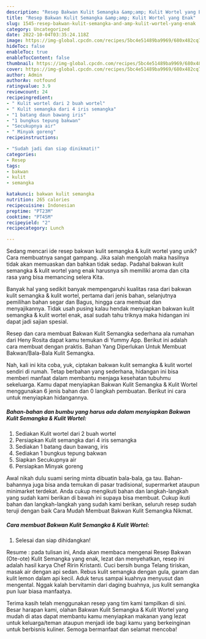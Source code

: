 ```yaml
---
description: "Resep Bakwan Kulit Semangka &amp;amp; Kulit Wortel yang Enak"
title: "Resep Bakwan Kulit Semangka &amp;amp; Kulit Wortel yang Enak"
slug: 1545-resep-bakwan-kulit-semangka-and-amp-kulit-wortel-yang-enak
category: Uncategorized
date: 2022-10-04T03:35:24.118Z
image: https://img-global.cpcdn.com/recipes/5bc4e51489ba9969/680x482cq70/bakwan-kulit-semangka-kulit-wortel-foto-resep-utama.jpg
hideToc: false
enableToc: true
enableTocContent: false
thumbnail: https://img-global.cpcdn.com/recipes/5bc4e51489ba9969/680x482cq70/bakwan-kulit-semangka-kulit-wortel-foto-resep-utama.jpg
cover: https://img-global.cpcdn.com/recipes/5bc4e51489ba9969/680x482cq70/bakwan-kulit-semangka-kulit-wortel-foto-resep-utama.jpg
author: Admin
authorAv: notfound
ratingvalue: 3.9
reviewcount: 24
recipeingredient:
- " Kulit wortel dari 2 buah wortel"
- " Kulit semangka dari 4 iris semangka"
- "1 batang daun bawang iris"
- "1 bungkus tepung bakwan"
- "Secukupnya air"
- " Minyak goreng"
recipeinstructions:

- "Sudah jadi dan siap dinikmati!"
categories:
- Resep
tags:
- bakwan
- kulit
- semangka

katakunci: bakwan kulit semangka 
nutrition: 265 calories
recipecuisine: Indonesian
preptime: "PT23M"
cooktime: "PT45M"
recipeyield: "2"
recipecategory: Lunch

---
```





Sedang mencari ide resep bakwan kulit semangka &amp; kulit wortel yang unik? Cara membuatnya sangat gampang. Jika salah mengolah maka hasilnya tidak akan memuaskan dan bahkan tidak sedap. Padahal bakwan kulit semangka &amp; kulit wortel yang enak harusnya sih memiliki aroma dan cita rasa yang bisa memancing selera Kita.





Banyak hal yang sedikit banyak mempengaruhi kualitas rasa dari bakwan kulit semangka &amp; kulit wortel, pertama dari jenis bahan, selanjutnya pemilihan bahan segar dan Bagus, hingga cara membuat dan menyajikannya. Tidak usah pusing kalau hendak menyiapkan bakwan kulit semangka &amp; kulit wortel enak,      asal sudah tahu triknya maka hidangan ini dapat jadi sajian spesial.














Resep dan cara membuat Bakwan Kulit Semangka sederhana ala rumahan dari Heny Rosita dapat kamu temukan di Yummy App. Berikut ini adalah cara membuat dengan praktis. Bahan Yang Diperlukan Untuk Membuat Bakwan/Bala-Bala Kulit Semangka.






Nah, kali ini kita coba, yuk, ciptakan bakwan kulit semangka &amp; kulit wortel sendiri di rumah. Tetap berbahan yang sederhana, hidangan ini bisa memberi manfaat dalam membantu menjaga kesehatan tubuhmu sekeluarga. Kamu dapat menyiapkan Bakwan Kulit Semangka &amp; Kulit Wortel menggunakan 6 jenis bahan dan 0 langkah pembuatan. Berikut ini cara untuk menyiapkan hidangannya.

<!--inarticleads1-->

##### Bahan-bahan dan bumbu yang harus ada dalam menyiapkan Bakwan Kulit Semangka &amp; Kulit Wortel:

1. Sediakan  Kulit wortel dari 2 buah wortel
1. Persiapkan  Kulit semangka dari 4 iris semangka
1. Sediakan 1 batang daun bawang, iris
1. Sediakan 1 bungkus tepung bakwan
1. Siapkan Secukupnya air
1. Persiapkan  Minyak goreng


Awal nikah dulu suami sering minta dibuatin bala-bala, ga tau. Bahan-bahannya juga bisa anda temukan di pasar tradisional, supermarket ataupun minimarket terdekat. Anda cukup mengikuti bahan dan langkah-langkah yang sudah kami berikan di bawah ini supaya bisa membuat. Cukup ikuti bahan dan langkah-langkah yang sudah kami berikan, seluruh resep sudah teruji dengan baik Cara Mudah Membuat Bakwan Kulit Semangka Nikmat. 

<!--inarticleads2-->

##### Cara membuat Bakwan Kulit Semangka &amp; Kulit Wortel:


1. Selesai dan siap dihidangkan!

Resume : pada tulisan ini, Anda akan membaca mengenai Resep Bakwan (Ote-ote) Kulit Semangka yang enak, lezat dan menyehatkan, resep ini adalah hasil karya Chef Ririn Kristanti. Cuci bersih bunga Telang tiriskan, masak air dengan api sedan. Rebus kulit semangka dengan gula, garam dan kulit lemon dalam api kecil. Aduk terus sampai kuahnya menyusut dan mengental. Nggak kalah bervitamin dari daging buahnya, jus kulit semangka pun luar biasa manfaatya. 

Terima kasih telah menggunakan resep yang tim kami tampilkan di sini. Besar harapan kami, olahan Bakwan Kulit Semangka &amp; Kulit Wortel yang mudah di atas dapat membantu kamu menyiapkan makanan yang lezat untuk keluarga/teman ataupun menjadi ide bagi kamu yang berkeinginan untuk berbisnis kuliner. Semoga bermanfaat dan selamat mencoba!
